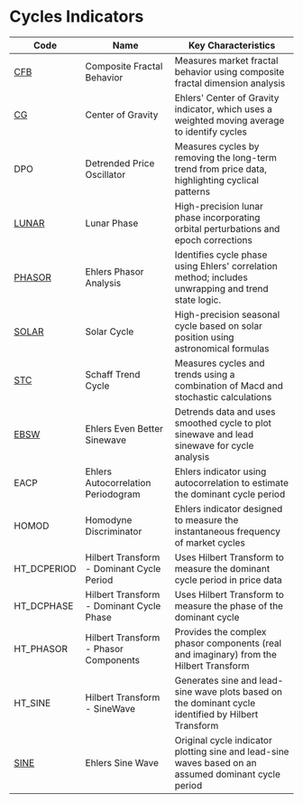 # Cycles Indicators

| Code | Name | Key Characteristics |
| ------------ | --------------------------------------- | --------------------------------------------------------------------------------------- |
| [CFB](/indicators/cycles/cfb.md) | Composite Fractal Behavior | Measures market fractal behavior using composite fractal dimension analysis |
| [CG](/indicators/cycles/cg.md) | Center of Gravity | Ehlers' Center of Gravity indicator, which uses a weighted moving average to identify cycles |
| DPO | Detrended Price Oscillator | Measures cycles by removing the long-term trend from price data, highlighting cyclical patterns |
| [LUNAR](/indicators/cycles/lunar.md) | Lunar Phase | High-precision lunar phase incorporating orbital perturbations and epoch corrections |
| [PHASOR](/indicators/cycles/phasor.md) | Ehlers Phasor Analysis | Identifies cycle phase using Ehlers' correlation method; includes unwrapping and trend state logic. |
| [SOLAR](/indicators/cycles/solar.md) | Solar Cycle | High-precision seasonal cycle based on solar position using astronomical formulas |
| [STC](/indicators/cycles/stc.md) | Schaff Trend Cycle | Measures cycles and trends using a combination of Macd and stochastic calculations |
| [EBSW](/indicators/cycles/ebsw.md) | Ehlers Even Better Sinewave | Detrends data and uses smoothed cycle to plot sinewave and lead sinewave for cycle analysis |
| EACP | Ehlers Autocorrelation Periodogram | Ehlers indicator using autocorrelation to estimate the dominant cycle period |
| HOMOD | Homodyne Discriminator | Ehlers indicator designed to measure the instantaneous frequency of market cycles |
| HT_DCPERIOD| Hilbert Transform - Dominant Cycle Period | Uses Hilbert Transform to measure the dominant cycle period in price data |
| HT_DCPHASE | Hilbert Transform - Dominant Cycle Phase | Uses Hilbert Transform to measure the phase of the dominant cycle |
| HT_PHASOR | Hilbert Transform - Phasor Components | Provides the complex phasor components (real and imaginary) from the Hilbert Transform |
| HT_SINE | Hilbert Transform - SineWave | Generates sine and lead-sine wave plots based on the dominant cycle identified by Hilbert Transform |
| [SINE](/indicators/cycles/sine.md) | Ehlers Sine Wave | Original cycle indicator plotting sine and lead-sine waves based on an assumed dominant cycle period |
